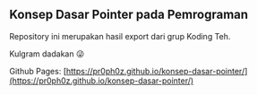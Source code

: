 ## Konsep Dasar Pointer pada Pemrograman
Repository ini merupakan hasil export dari grup Koding Teh.

Kulgram dadakan 😜

Github Pages: [https://pr0ph0z.github.io/konsep-dasar-pointer/](https://pr0ph0z.github.io/konsep-dasar-pointer/)
